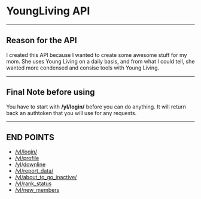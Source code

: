# YoungLiving API
----------------

## Reason for the API

I created this API because I wanted to create some awesome stuff for my mom. She uses Young Living on a daily basis, 
and from what I could tell, she wanted more condensed and consise tools with Young Living.

----------------
## Final Note before using

You have to start with __/yl/login/__ before you can do anything. It will return back an authtoken that you will use for any requests.

----------------
## END POINTS

- [/yl/login/](https://github.com/ethanbonin/YoungLivingAPI/wiki/YL-POST-login)
- [/yl/profile](https://github.com/ethanbonin/YoungLivingAPI/wiki/YL-GET-profile)
- [/yl/downline](https://github.com/ethanbonin/YoungLivingAPI/wiki/YL-GET-downline)
- [/yl/report_data/](https://github.com/ethanbonin/YoungLivingAPI/wiki/YL-POST-report_data)
- [/yl/about_to_go_inactive/](https://github.com/ethanbonin/YoungLivingAPI/wiki/YL-POST-about_go_inactive)
- [/yl/rank_status](https://github.com/ethanbonin/YoungLivingAPI/wiki/YL-POST-rank_status)
- [/yl/new_members](https://github.com/ethanbonin/YoungLivingAPI/wiki/YL-POST-NEW_MEMBERS)


